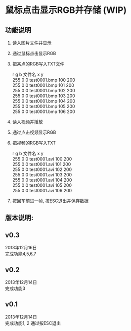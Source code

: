 # 鼠标点击显示RGB并存储 (WIP)

## 功能说明

1. 读入图片文件并显示
2. 通过鼠标点击显示RGB
3. 把某点的RGB写入TXT文件
	
	r   g b 文件名        x   y  
	255 0 0 test0001.bmp 100 200  
	255 0 0 test0001.bmp 101 200  
	255 0 0 test0001.bmp 102 200  
	255 0 0 test0001.bmp 103 200  
	255 0 0 test0001.bmp 104 200  
	255 0 0 test0001.bmp 105 200  
	255 0 0 test0001.bmp 106 200  

4. 读入视频并播放
5. 通过点击视频显示RGB 
6. 把视频的RGB写入TXT
	
	r   g b 文件名        x   y  
	255 0 0 test0001.avi 100 200  
	255 0 0 test0001.avi 101 200  
	255 0 0 test0001.avi 102 200  
	255 0 0 test0001.avi 103 200  
	255 0 0 test0001.avi 104 200  
	255 0 0 test0001.avi 105 200  
	255 0 0 test0001.avi 106 200  

7. 按回车前进一帧, 按ESC退出并保存数据  

## 版本说明:

## v0.3

2013年12月16日  
完成功能4,5,6,7  

## v0.2

2013年12月14日  
完成功能3

## v0.1

2013年12月14日  
完成功能1, 2
通过按ESC退出
